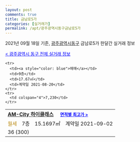 ```yaml
---
layout: post
comments: true
title: 금남로5가
categories: [실거래가]
permalink: /apt/광주광역시동구금남로5가
---
```


2021년 09월 18일 기준, <a href="/apt/광주광역시동구">광주광역시동구</a> 금남로5가 한달간 실거래 정보

<a style="color: blue;" href="/apt/광주광역시동구">< 광주광역시 동구 전체 실거래 정보</a>
<!---- start ---->
<table>
  <tr>
    <td colspan="4" style="font-weight: bold;"><a href="/apt/광주광역시동구금남로5가AM-City하이클래스">AM-City 하이클래스</a> &nbsp;&nbsp;&nbsp; <a style="color: blue; font-size: smaller;" href="/apt/광주광역시동구금남로5가AM-City하이클래스">면적별 최고가 ></a></td>
  </tr>
    
    <tr>
      <td><a style="color: blue">매매</a></td>
      <td>9층</td>
      <td>17.67㎡</td>
      <td>계약일 2021-08-20</td>
    </tr>
    <tr>
      <td colspan="4">7,230</td>
    </tr>
      
  <tr>
    <td><a style="color: darkgoldenrod">월세</a></td>
    <td>7층</td>
    <td>15.1697㎡</td>
    <td>계약일 2021-09-02</td>
  </tr>
  <tr>
    <td colspan="4">36 (300)</td>
  </tr>
    
</table>
<!---- end ---->
    